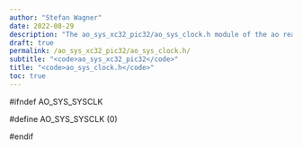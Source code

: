 ```yaml
---
author: "Stefan Wagner"
date: 2022-08-29
description: "The ao_sys_xc32_pic32/ao_sys_clock.h module of the ao real-time operating system."
draft: true
permalink: /ao_sys_xc32_pic32/ao_sys_clock.h/ 
subtitle: "<code>ao_sys_xc32_pic32</code>"
title: "<code>ao_sys_clock.h</code>"
toc: true
---
```


#ifndef AO_SYS_SYSCLK

#define AO_SYS_SYSCLK   (0)

#endif

